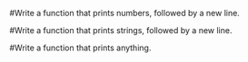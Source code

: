 #Write a function that prints numbers, followed by a new line.


#Write a function that prints strings, followed by a new line.

#Write a function that prints anything.


